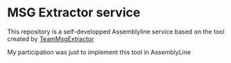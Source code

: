 # MSG Extractor service
This repository is a self-developped Assemblyline service based on the tool created by [TeamMsgExtractor](https://github.com/TeamMsgExtractor/msg-extractor)

My participation was just to implement this tool in AssemblyLine
